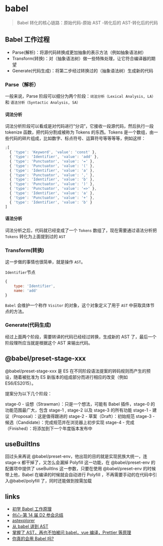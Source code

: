 # babel

> Babel 转化的核心链路：原始代码-原始 AST -转化后的 AST-转化后的代码

## Babel 工作过程

- Parse(解析)：将源代码转换成更加抽象的表示方法（例如抽象语法树）
- Transform(转换)：对（抽象语法树）做一些特殊处理，让它符合编译器的期望
- Generate(代码生成)：将第二步经过转换过的（抽象语法树）生成新的代码

### Parse（解析）

一般来说，Parse 阶段可以细分为两个阶段：`词法分析（Lexical Analysis, LA）`和 `语法分析（Syntactic Analysis, SA）`

#### 词法分析

词法分析阶段可以看成是对代码进行“分词”，它接收一段源代码，然后执行一段 tokenize 函数，把代码分割成被称为 Tokens 的东西。Tokens 是一个数组，由一些代码的碎片组成，比如数字、标点符号、运算符号等等等等，例如这样：

```js
;[
  { 'type': 'Keyword', 'value': 'const' },
  { 'type': 'Identifier', 'value': 'add' },
  { 'type': 'Punctuator', 'value': '=' },
  { 'type': 'Punctuator', 'value': '(' },
  { 'type': 'Identifier', 'value': 'a' },
  { 'type': 'Punctuator', 'value': ',' },
  { 'type': 'Identifier', 'value': 'b' },
  { 'type': 'Punctuator', 'value': ')' },
  { 'type': 'Punctuator', 'value': '=>' },
  { 'type': 'Identifier', 'value': 'a' },
  { 'type': 'Punctuator', 'value': '+' },
  { 'type': 'Identifier', 'value': 'b' }
]
```

#### 语法分析

词法分析之后，代码就已经变成了一个 `Tokens` 数组了，现在需要通过语法分析把 `Tokens` 转化为上面提到过的 `AST`

### Transform(转换)

这一步做的事情也很简单，就是操作 `AST`。

`Identifier`节点

```js
{
    type: 'Identifier',
    name: 'add'
}
```

`Babel` 会维护一个称作 `Visitor` 的对象，这个对象定义了用于 `AST` 中获取具体节点的方法。

### Generate(代码生成)

经过上面两个阶段，需要转译的代码已经经过转换，生成新的 AST 了，最后一个阶段理所应当就是根据这个 AST 来输出代码。

## @babel/preset-stage-xxx

@babel/preset-stage-xxx 是 ES 在不同阶段语法提案的转码规则而产生的预设，随着被批准为 ES 新版本的组成部分而进行相应的改变（例如 ES6/ES2015）。

提案分为以下几个阶段：

stage-0 - 设想（Strawman）：只是一个想法，可能有 Babel 插件，stage-0 的功能范围最广大，包含 stage-1 , stage-2 以及 stage-3 的所有功能
stage-1 - 建议（Proposal）：这是值得跟进的
stage-2 - 草案（Draft）：初始规范
stage-3 - 候选（Candidate）：完成规范并在浏览器上初步实现
stage-4 - 完成（Finished）：将添加到下一个年度版本发布中

## useBuiltIns

回过头来再说 @babel/preset-env，他出现的目的就是实现民族大统一，连 stage-x 都干掉了，又怎么会漏掉 Polyfill 这一功能，在 @babel/preset-env 的配置项中提供了 useBuiltIns 这一参数，只要在使用 @babel/preset-env 的时候带上他，Babel 在编译的时候就会自动进行 Polyfill ，不再需要手动的在代码中引入@babel/polyfill 了，同时还能做到按需加载

## links

- [初学 Babel 工作原理](https://juejin.im/post/5d11d797f265da1bd305676b)
- [创心-第 14 届 D2 参会总结](https://juejin.im/post/5df8cd9ce51d455807699031)
- [astexplorer](https://astexplorer.net/)
- [从 babel 讲到 AST](https://juejin.im/post/5ab35c3cf265da23771951a2)
- [掌握了 AST，再也不怕被问 babel，vue 编译，Prettier 等原理](https://juejin.im/post/5debce5d518825127f0845bd#heading-7)
- [你真的会用 Babel 吗?](https://juejin.im/post/59b9ffa8f265da06710d8e89)
